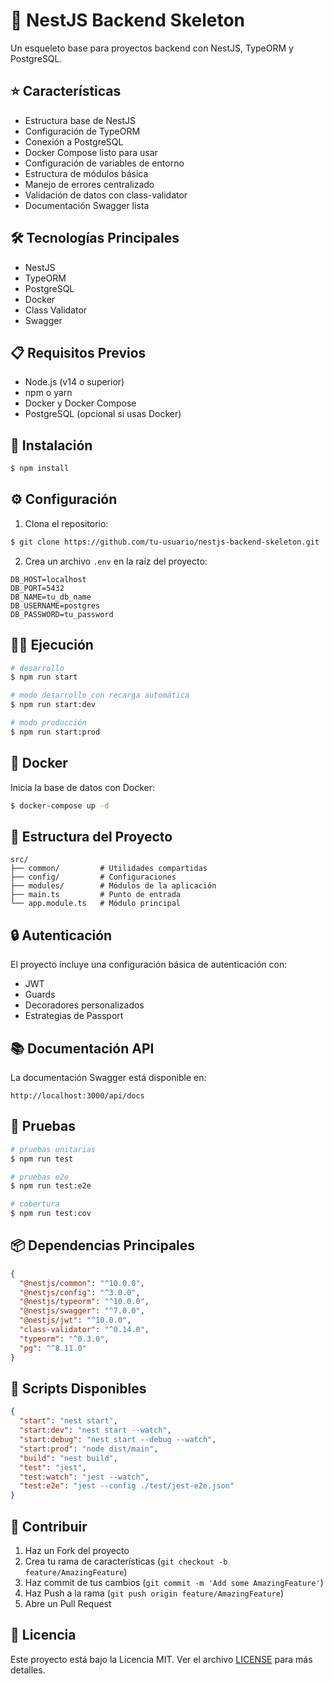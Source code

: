 # 🚀 NestJS Backend Skeleton

Un esqueleto base para proyectos backend con NestJS, TypeORM y PostgreSQL.

## ⭐ Características

- Estructura base de NestJS
- Configuración de TypeORM
- Conexión a PostgreSQL
- Docker Compose listo para usar
- Configuración de variables de entorno
- Estructura de módulos básica
- Manejo de errores centralizado
- Validación de datos con class-validator
- Documentación Swagger lista

## 🛠️ Tecnologías Principales

- NestJS
- TypeORM
- PostgreSQL
- Docker
- Class Validator
- Swagger

## 📋 Requisitos Previos

- Node.js (v14 o superior)
- npm o yarn
- Docker y Docker Compose
- PostgreSQL (opcional si usas Docker)

## 🚀 Instalación

```bash
$ npm install
```

## ⚙️ Configuración

1. Clona el repositorio:
```bash
$ git clone https://github.com/tu-usuario/nestjs-backend-skeleton.git
```

2. Crea un archivo `.env` en la raíz del proyecto:
```
DB_HOST=localhost
DB_PORT=5432
DB_NAME=tu_db_name
DB_USERNAME=postgres
DB_PASSWORD=tu_password
```

## 🏃‍♂️ Ejecución

```bash
# desarrollo
$ npm run start

# modo desarrollo con recarga automática
$ npm run start:dev

# modo producción
$ npm run start:prod
```

## 🐳 Docker

Inicia la base de datos con Docker:

```bash
$ docker-compose up -d
```

## 📁 Estructura del Proyecto

```
src/
├── common/         # Utilidades compartidas
├── config/         # Configuraciones
├── modules/        # Módulos de la aplicación
├── main.ts         # Punto de entrada
└── app.module.ts   # Módulo principal
```

## 🔒 Autenticación

El proyecto incluye una configuración básica de autenticación con:
- JWT
- Guards
- Decoradores personalizados
- Estrategias de Passport

## 📚 Documentación API

La documentación Swagger está disponible en:
```
http://localhost:3000/api/docs
```

## 🧪 Pruebas

```bash
# pruebas unitarias
$ npm run test

# pruebas e2e
$ npm run test:e2e

# cobertura
$ npm run test:cov
```

## 📦 Dependencias Principales

```json
{
  "@nestjs/common": "^10.0.0",
  "@nestjs/config": "^3.0.0",
  "@nestjs/typeorm": "^10.0.0",
  "@nestjs/swagger": "^7.0.0",
  "@nestjs/jwt": "^10.0.0",
  "class-validator": "^0.14.0",
  "typeorm": "^0.3.0",
  "pg": "^8.11.0"
}
```

## 📝 Scripts Disponibles

```json
{
  "start": "nest start",
  "start:dev": "nest start --watch",
  "start:debug": "nest start --debug --watch",
  "start:prod": "node dist/main",
  "build": "nest build",
  "test": "jest",
  "test:watch": "jest --watch",
  "test:e2e": "jest --config ./test/jest-e2e.json"
}
```

## 🤝 Contribuir

1. Haz un Fork del proyecto
2. Crea tu rama de características (`git checkout -b feature/AmazingFeature`)
3. Haz commit de tus cambios (`git commit -m 'Add some AmazingFeature'`)
4. Haz Push a la rama (`git push origin feature/AmazingFeature`)
5. Abre un Pull Request

## 📄 Licencia

Este proyecto está bajo la Licencia MIT. Ver el archivo [LICENSE](LICENSE) para más detalles.

